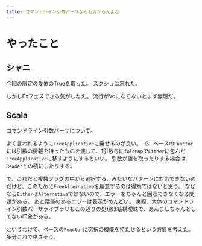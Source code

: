 ```yaml
---
title: コマンドライン引数パーサなんも分からんよな
---
```


# やったこと

## シャニ

今回の限定の愛依のTrueを取った。
スクショは忘れた。

しかしExフェスできる気がしねえ。
流行がVoにならないとまず無理だ。

## Scala

コマンドライン引数パーサについて。

よく言われるように`FreeApplicative`に乗せるのが良い。
で、ベースの`Functor`には引数の情報を持ったものを渡して、1引数毎に`foldMap`で`Either`に包んだ`FreeApplicative`に移すようにするといい。
引数が値を取ったりする場合は`Reader`との積にしたりする。

で、これだと複数フラグの中から選択する、みたいなパターンに対応できないのだけど、このために`FreeAlternative`を用意するのは得策ではないと思う。
なぜなら`Either`は`Alternative`ではないので、エラーをちゃんと回収できなくなる問題がある。
あと階層のあるエラーは表示がめんどい。
実際、大体のコマンドライン引数パーサライブラリもこの辺りの処理は結構曖昧で、あんましちゃんとしてない印象がある。

というわけで、ベースの`Functor`に選択の機能を持たせるという方針を考えた。
多分これで良さそう。
